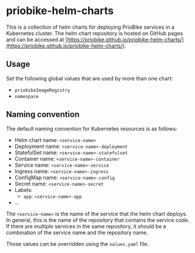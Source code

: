 # priobike-helm-charts

This is a collection of helm charts for deploying PrioBike services in a Kubernetes cluster.
The helm chart repository is hosted on GitHub pages and can be accessed at [https://priobike.github.io/priobike-helm-charts/](https://priobike.github.io/priobike-helm-charts/).

## Usage

Set the following global values that are used by more than one chart:
- `priobikeImageRegistry`
- `namespace`

## Naming convention

The default naming convention for Kubernetes resources is as follows:

- Helm chart name: `<service-name>`
- Deployment name: `<service-name>-deployment`
- StatefulSet name: `<service-name>-statefulset`
- Container name: `<service-name>-container`
- Service name: `<service-name>-service`
- Ingress name: `<service-name>-ingress`
- ConfigMap name: `<service-name>-config`
- Secret name: `<service-name>-secret`
- Labels:
    - `app`: `<service-name>-app`
- ...

The `<service-name>` is the name of the service that the helm chart deploys. In general, this is the name of the repository that contains the service code.
If there are multiple services in the same repository, it should be a combination of the service name and the repository name.

Those values can be overridden using the `values.yaml` file.